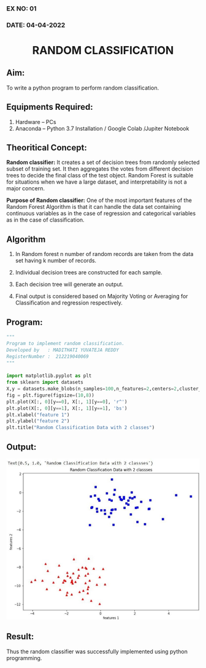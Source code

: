 ### EX NO: 01
### DATE: 04-04-2022
# <p align="center">RANDOM CLASSIFICATION</p>

## Aim:
To write a python program to perform random classification.

## Equipments Required:
1. Hardware – PCs
2. Anaconda – Python 3.7 Installation / Google Colab /Jupiter Notebook

## Theoritical Concept:

**Random classifier:** It creates a set of decision trees from randomly selected subset of training set. It then aggregates the votes from different decision trees to decide the final class of the test object. Random Forest is suitable for situations when we have a large dataset, and interpretability is not a major concern.

**Purpose of Random classifier:** One of the most important features of the Random Forest Algorithm is that it can handle the data set containing continuous variables as in the case of regression and categorical variables as in the case of classification.


## Algorithm
1. In Random forest n number of random records are taken from the data set having k number of records.

2. Individual decision trees are constructed for each sample.
3. Each decision tree will generate an output.
4. Final output is considered based on Majority Voting or Averaging for Classification and
regression respectively.

## Program:
```python
"""
Program to implement random classification.
Developed by   : MADITHATI YUVATEJA REDDY
RegisterNumber :  212219040069
"""

import matplotlib.pyplot as plt
from sklearn import datasets
X,y = datasets.make_blobs(n_samples=100,n_features=2,centers=2,cluster_std=1.05,random_state=2)
fig = plt.figure(figsize=(10,8))
plt.plot(X[:, 0][y==0], X[:, 1][y==0], 'r^')
plt.plot(X[:, 0][y==1], X[:, 1][y==1], 'bs')
plt.xlabel("feature 1")
plt.ylabel("feature 2")
plt.title("Random Classification Data with 2 classes")
```

## Output:
![Ex no 1.Random Classifier plot](output.jpg)


## Result:
Thus the random classifier was successfully implemented using python programming.
